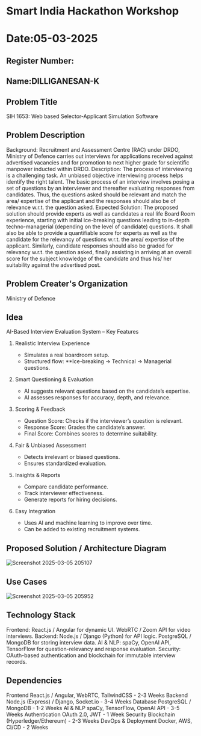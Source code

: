 # Smart India Hackathon Workshop
# Date:05-03-2025
## Register Number:
## Name:DILLIGANESAN-K
## Problem Title
SIH 1653: Web based Selector-Applicant Simulation Software
## Problem Description
Background: Recruitment and Assessment Centre (RAC) under DRDO, Ministry of Defence carries out interviews for applications received against advertised vacancies and for promotion to next higher grade for scientific manpower inducted within DRDO. Description: The process of interviewing is a challenging task. An unbiased objective interviewing process helps identify the right talent. The basic process of an interview involves posing a set of questions by an interviewer and thereafter evaluating responses from candidates. Thus, the questions asked should be relevant and match the area/ expertise of the applicant and the responses should also be of relevance w.r.t. the question asked. Expected Solution: The proposed solution should provide experts as well as candidates a real life Board Room experience, starting with initial ice-breaking questions leading to in-depth techno-managerial (depending on the level of candidate) questions. It shall also be able to provide a quantifiable score for experts as well as the candidate for the relevancy of questions w.r.t. the area/ expertise of the applicant. Similarly, candidate responses should also be graded for relevancy w.r.t. the question asked, finally assisting in arriving at an overall score for the subject knowledge of the candidate and thus his/ her suitability against the advertised post.

## Problem Creater's Organization
Ministry of Defence

## Idea
AI-Based Interview Evaluation System – Key Features

1. Realistic Interview Experience  
   - Simulates a real boardroom setup.  
   - Structured flow: **Ice-breaking → Technical → Managerial questions.  

2. Smart Questioning & Evaluation
   - AI suggests relevant questions based on the candidate’s expertise.  
   - AI assesses responses for accuracy, depth, and relevance.  

3. Scoring & Feedback  
   - Question Score: Checks if the interviewer’s question is relevant.  
   - Response Score: Grades the candidate’s answer.  
   - Final Score: Combines scores to determine suitability.  

4. Fair & Unbiased Assessment
   - Detects irrelevant or biased questions.  
   - Ensures standardized evaluation.  

5. Insights & Reports
   - Compare candidate performance.  
   - Track interviewer effectiveness.  
   - Generate reports for hiring decisions.  

6. Easy Integration
   - Uses AI and machine learning to improve over time.  
   - Can be added to existing recruitment systems.  


## Proposed Solution / Architecture Diagram
![Screenshot 2025-03-05 205107](https://github.com/user-attachments/assets/233ceae5-6f49-41fa-90b8-db8077739f69)


## Use Cases
![Screenshot 2025-03-05 205952](https://github.com/user-attachments/assets/eca706ab-fb36-46b6-8b5f-7cd2e2d7dcce)


## Technology Stack
Frontend:
React.js / Angular for dynamic UI.
WebRTC / Zoom API for video interviews.
Backend:
Node.js / Django (Python) for API logic.
PostgreSQL / MongoDB for storing interview data.
AI & NLP:
spaCy, OpenAI API, TensorFlow for question-relevancy and response evaluation.
Security:
OAuth-based authentication and blockchain for immutable interview records.

## Dependencies
Frontend	React.js / Angular, WebRTC, TailwindCSS -	2-3 Weeks
Backend	Node.js (Express) / Django, Socket.io	- 3-4 Weeks
Database	PostgreSQL / MongoDB	-  1-2 Weeks
AI & NLP	spaCy, TensorFlow, OpenAI API -	3-5 Weeks
Authentication	OAuth 2.0, JWT	- 1 Week
Security	Blockchain (Hyperledger/Ethereum) - 	2-3 Weeks
DevOps & Deployment	Docker, AWS, CI/CD -	2 Weeks
